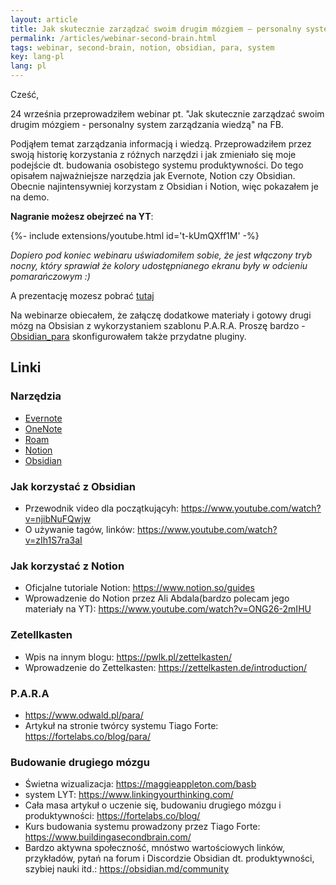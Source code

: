 ```yaml
---
layout: article
title: Jak skutecznie zarządzać swoim drugim mózgiem – personalny system zarządzania wiedzą
permalink: /articles/webinar-second-brain.html
tags: webinar, second-brain, notion, obsidian, para, system
key: lang-pl
lang: pl
---
```


Cześć,

24 września przeprowadziłem webinar pt. "Jak skutecznie zarządzać swoim drugim mózgiem - personalny system zarządzania wiedzą" na FB.

Podjąłem temat zarządzania informacją i wiedzą. Przeprowadziłem przez swoją historię korzystania z różnych narzędzi i jak zmieniało się moje podejście dt. budowania osobistego systemu produktywności. Do tego opisałem najważniejsze narzędzia jak Evernote, Notion czy Obsidian. Obecnie najintensywniej korzystam z Obsidian i Notion, więc pokazałem je na demo.

<!--more-->

**Nagranie możesz obejrzeć na YT**:
<div>{%- include extensions/youtube.html id='t-kUmQXff1M' -%}</div>

*Dopiero pod koniec webinaru uświadomiłem sobie, że jest włączony tryb nocny, który sprawiał że kolory udostępnianego ekranu były w odcieniu pomarańczowym :)*

A prezentację mozesz pobrać [tutaj](/assets/docs/webinar-second-brain-prezentacja.pptx)

Na webinarze obiecałem, że załączę dodatkowe materiały i gotowy drugi mózg na Obsisian z wykorzystaniem szablonu P.A.R.A. Proszę bardzo - [Obsidian_para](/assets/docs/Obsidian_para.zip) skonfigurowałem także przydatne pluginy.

## Linki

### Narzędzia

- [Evernote](https://evernote.com/intl/pl/)
- [OneNote](https://www.microsoft.com/pl-pl/microsoft-365/onenote/digital-note-taking-app)
- [Roam](https://roamresearch.com)
- [Notion](https://www.notion.so/)
- [Obsidian](https://obsidian.md/)

### Jak korzystać z Obsidian

- Przewodnik video dla początkującyh: <https://www.youtube.com/watch?v=njibNuFQwjw>
- O używanie tagów, linków: <https://www.youtube.com/watch?v=zIh1S7ra3aI>

### Jak korzystać z Notion

- Oficjalne tutoriale Notion: <https://www.notion.so/guides>
- Wprowadzenie do Notion przez Ali Abdala(bardzo polecam jego materiały na YT): <https://www.youtube.com/watch?v=ONG26-2mIHU>

### Zetellkasten

- Wpis na innym blogu: <https://pwlk.pl/zettelkasten/>
- Wprowadzenie do Zettelkasten: <https://zettelkasten.de/introduction/>

### P.A.R.A

- <https://www.odwald.pl/para/>
- Artykuł na stronie twórcy systemu Tiago Forte: <https://fortelabs.co/blog/para/>

### Budowanie drugiego mózgu

- Świetna wizualizacja: <https://maggieappleton.com/basb>
- system LYT:  <https://www.linkingyourthinking.com/>
- Cała masa  artykuł o uczenie się, budowaniu drugiego mózgu i produktywności: <https://fortelabs.co/blog/>
- Kurs budowania systemu prowadzony przez Tiago Forte: <https://www.buildingasecondbrain.com/>
- Bardzo aktywna społeczność, mnóstwo wartościowych linków, przykładów, pytań na forum i Discordzie Obsidian dt. produktywności, szybiej nauki itd.: <https://obsidian.md/community>
